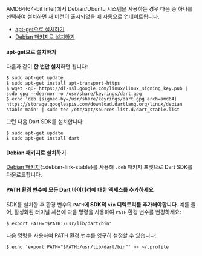 AMD64(64-bit Intel)에서 Debian/Ubuntu 시스템을 사용하는 경우 다음 중 하나를 선택하여
설치하면 새 버전이 출시되었을 때 자동으로 업데이트됩니다.

* [apt-get으로 설치하기](#install-using-apt-get)
* [Debian 패키지로 설치하기](#install-a-debian-package)

#### apt-get으로 설치하기

다음과 같이 **한 번만 설치**하면 됩니다:

```terminal
$ sudo apt-get update
$ sudo apt-get install apt-transport-https
$ wget -qO- https://dl-ssl.google.com/linux/linux_signing_key.pub | sudo gpg --dearmor -o /usr/share/keyrings/dart.gpg
$ echo 'deb [signed-by=/usr/share/keyrings/dart.gpg arch=amd64] https://storage.googleapis.com/download.dartlang.org/linux/debian stable main' | sudo tee /etc/apt/sources.list.d/dart_stable.list
```

그런 다음 Dart SDK를 설치합니다:

```terminal
$ sudo apt-get update
$ sudo apt-get install dart
```

#### Debian 패키지로 설치하기

[Debian 패키지](#){:.debian-link-stable}를 사용해 `.deb` 패키지 포맷으로 Dart SDK를 다운로드합니다. 

#### PATH 환경 변수에 모든 Dart 바이너리에 대한 액세스를 추가하세요

SDK를 설치한 후 환경 변수의 **`PATH`에 SDK의 `bin` 디렉토리를 추가해야합니다**. 예를 들어,
활성화된 터미널 세션에 다음 명령을 사용하여 `PATH` 환경 변수를 변경하세요:

```terminal
$ export PATH="$PATH:/usr/lib/dart/bin"
```

다음 명령을 사용하여 PATH 환경 변수를 영구히 설정할 수 있습니다:

```terminal
$ echo 'export PATH="$PATH:/usr/lib/dart/bin"' >> ~/.profile
```
